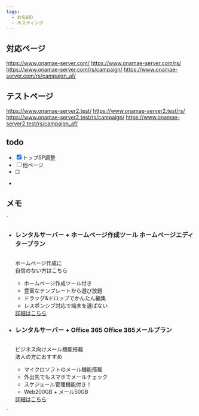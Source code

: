 ```yaml
---
tags:
  - お名前D
  - ホスティング
---
```

## 対応ページ
https://www.onamae-server.com/
https://www.onamae-server.com/rs/
https://www.onamae-server.com/rs/campaign/
https://www.onamae-server.com/rs/campaign_af/


## テストページ
https://www.onamae-server2.test/
https://www.onamae-server2.test/rs/
https://www.onamae-server2.test/rs/campaign/
https://www.onamae-server2.test/rs/campaign_af/


## todo
- [x] トップSP調整
- [ ] 他ページ
- [ ] 

- 
## メモ
`
<ul class="box-optionList">
	<li class="box-optionList-item has-btn">
		<h3 class="box-optionList_title">
			<span class="box-optionList_title-sub">レンタルサーバー + ホームページ作成ツール</span>
			<span class="box-optionList_title-main">ホームページエディタープラン</span>
		</h3>
		<img class="box-optionList_img" src="/assets/images/svgs/rsxweebly.svg" alt="">
		<p class="box-optionList_text">ホームページ作成に<br>自信のない方はこちら</p>
		<ul class="list-tick is-rs-blue bold">
			<li>ホームページ作成ツール付き</li>
			<li>豊富なテンプレートから選び放題</li>
			<li>ドラッグ&ドロップでかんたん編集</li>
			<li>レスポンシブ対応で端末を選ばない</li>
		</ul>
		<div class="btnArea"><a href="/rs/weebly/" class="btn-block is-small <?php echo $gtm_key; ?>-weebly">詳細はこちら</a></div>
	</li>
	<li class="box-optionList-item has-btn">
		<h3 class="box-optionList_title">
			<span class="box-optionList_title-sub">レンタルサーバー + Office 365</span>
			<span class="box-optionList_title-main">Office 365メールプラン</span>
		</h3>
		<img class="box-optionList_img" src="/assets/images/svgs/rsxexo.svg" alt="">
		<p class="box-optionList_text">ビジネス向けメール機能搭載<br>法人の方におすすめ</p>
		<ul class="list-tick is-blue bold">
			<li>マイクロソフトのメール機能搭載</li>
			<li>外出先でもスマホでメールチェック</li>
			<li>スケジュール管理機能付き！</li>
			<li>Web200GB + メール50GB</li>
		</ul>
		<div class="btnArea"><a href="/rs/exo/" class="btn-block is-small <?php echo $gtm_key; ?>-exo">詳細はこちら</a></div>
	</li>
</ul>
`